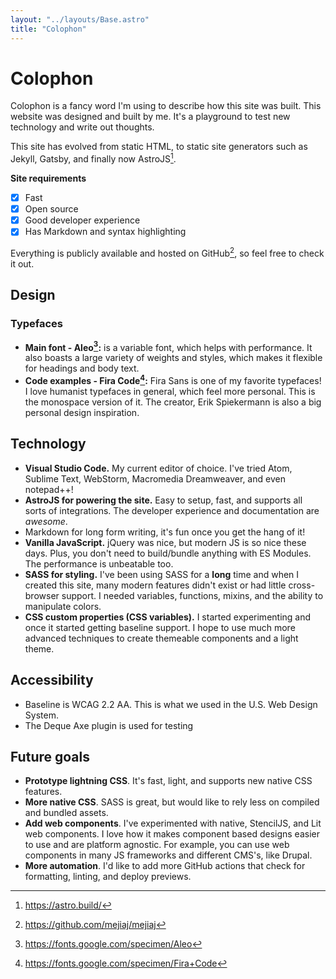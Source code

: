 ```yaml
---
layout: "../layouts/Base.astro"
title: "Colophon"
---
```


# Colophon

Colophon is a fancy word I'm using to describe how this site was built. This website was designed and built by me. It's a playground to test new technology and write out thoughts.

This site has evolved from static HTML, to static site generators such as Jekyll, Gatsby, and finally now AstroJS[^1].

**Site requirements**

- [x] Fast
- [x] Open source
- [x] Good developer experience
- [x] Has Markdown and syntax highlighting

Everything is publicly available and hosted on GitHub[^2], so feel free to check it out.

## Design

### Typefaces

- **Main font - Aleo[^3]:** is a variable font, which helps with performance. It also boasts a large variety of weights and styles, which makes it flexible for headings and body text.
- **Code examples - Fira Code[^4]:** Fira Sans is one of my favorite typefaces! I love humanist typefaces in general, which feel more personal. This is the monospace version of it. The creator, Erik Spiekermann is also a big personal design inspiration.

## Technology

- **Visual Studio Code.** My current editor of choice. I've tried Atom, Sublime Text, WebStorm, Macromedia Dreamweaver, and even notepad++!
- **AstroJS for powering the site.** Easy to setup, fast, and supports all sorts of integrations. The developer experience and documentation are _awesome_.
- Markdown for long form writing, it's fun once you get the hang of it!
- **Vanilla JavaScript.** jQuery was nice, but modern JS is so nice these days. Plus, you don't need to build/bundle anything with ES Modules. The performance is unbeatable too.
- **SASS for styling.** I've been using SASS for a **long** time and when I created this site, many modern features didn't exist or had little cross-browser support. I needed variables, functions, mixins, and the ability to manipulate colors.
- **CSS custom properties (CSS variables).** I started experimenting and once it started getting baseline support. I hope to use much more advanced techniques to create themeable components and a light theme.

## Accessibility

- Baseline is WCAG 2.2 AA. This is what we used in the U.S. Web Design System.
- The Deque Axe plugin is used for testing

## Future goals

- **Prototype lightning CSS**. It's fast, light, and supports new native CSS features.
- **More native CSS**. SASS is great, but would like to rely less on compiled and bundled assets.
- **Add web components**. I've experimented with native, StencilJS, and Lit web components. I love how it makes component based designs easier to use and are platform agnostic. For example, you can use web components in many JS frameworks and different CMS's, like Drupal.
- **More automation**. I'd like to add more GitHub actions that check for formatting, linting, and deploy previews.

[^1]: https://astro.build/

[^2]: https://github.com/mejiaj/mejiaj

[^3]: https://fonts.google.com/specimen/Aleo

[^4]: https://fonts.google.com/specimen/Fira+Code
